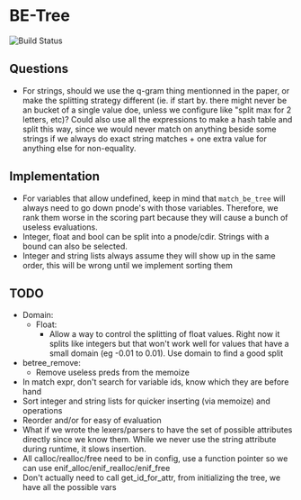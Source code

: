 # BE-Tree

![Build Status]( https://travis-ci.org/FrankBro/be-tree.svg?branch=master "Build Status")

## Questions
* For strings, should we use the q-gram thing mentionned in the paper, or make the splitting strategy different (ie. if start by. there might never be an bucket of a single value doe, unless we configure like "split max for 2 letters, etc)? Could also use all the expressions to make a hash table and split this way, since we would never match on anything beside some strings if we always do exact string matches + one extra value for anything else for non-equality.

## Implementation
* For variables that allow undefined, keep in mind that `match_be_tree` will always need to go down pnode's with those variables. Therefore, we rank them worse in the scoring part because they will cause a bunch of useless evaluations.
* Integer, float and bool can be split into a pnode/cdir. Strings with a bound can also be selected.
* Integer and string lists always assume they will show up in the same order, this will be wrong until we implement sorting them

## TODO
* Domain:
    * Float:
        * Allow a way to control the splitting of float values. Right now it splits like integers but that won't work well for values that have a small domain (eg -0.01 to 0.01). Use domain to find a good split
* betree_remove:
    * Remove useless preds from the memoize
* In match expr, don't search for variable ids, know which they are before hand
* Sort integer and string lists for quicker inserting (via memoize) and operations
* Reorder and/or for easy of evaluation
* What if we wrote the lexers/parsers to have the set of possible attributes directly since we know them. While we never use the string attribute during runtime, it slows insertion.
* All calloc/realloc/free need to be in config, use a function pointer so we can use enif_alloc/enif_realloc/enif_free
* Don't actually need to call get_id_for_attr, from initializing the tree, we have all the possible vars

